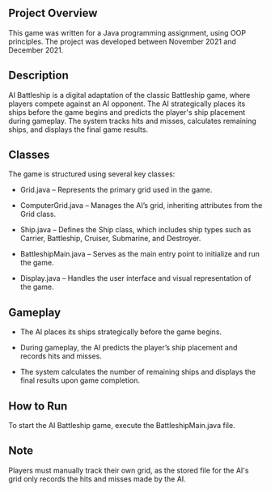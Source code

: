 ## Project Overview

This game was written for a Java programming assignment, using OOP principles. The project was developed between November 2021 and December 2021.

## Description

AI Battleship is a digital adaptation of the classic Battleship game, where players compete against an AI opponent. The AI strategically places its ships before the game begins and predicts the player's ship placement during gameplay. The system tracks hits and misses, calculates remaining ships, and displays the final game results.

## Classes

The game is structured using several key classes:

- Grid.java – Represents the primary grid used in the game.

- ComputerGrid.java – Manages the AI’s grid, inheriting attributes from the Grid class.

- Ship.java – Defines the Ship class, which includes ship types such as Carrier, Battleship, Cruiser, Submarine, and Destroyer.

- BattleshipMain.java – Serves as the main entry point to initialize and run the game.

- Display.java – Handles the user interface and visual representation of the game.

## Gameplay

- The AI places its ships strategically before the game begins.

- During gameplay, the AI predicts the player’s ship placement and records hits and misses.

- The system calculates the number of remaining ships and displays the final results upon game completion.

## How to Run

To start the AI Battleship game, execute the BattleshipMain.java file.

## Note

Players must manually track their own grid, as the stored file for the AI's grid only records the hits and misses made by the AI.
